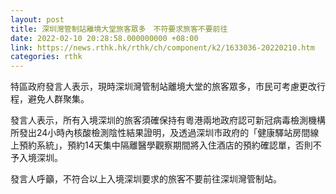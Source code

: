 ```yaml
---
layout: post
title: 深圳灣管制站離境大堂旅客眾多　不符要求旅客不要前往
date: 2022-02-10 20:28:58.000000000 +08:00
link: https://news.rthk.hk/rthk/ch/component/k2/1633036-20220210.htm
categories: rthk
---
```


特區政府發言人表示，現時深圳灣管制站離境大堂的旅客眾多，市民可考慮更改行程，避免人群聚集。

發言人表示，所有入境深圳的旅客須確保持有粵港兩地政府認可新冠病毒檢測機構所發出24小時內核酸檢測陰性結果證明，及透過深圳市政府的「健康驛站房間線上預約系統」，預約14天集中隔離醫學觀察期間將入住酒店的預約確認單，否則不予入境深圳。

發言人呼籲，不符合以上入境深圳要求的旅客不要前往深圳灣管制站。
